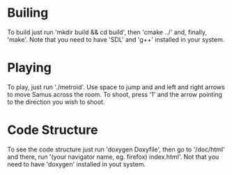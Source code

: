 # Builing

To build just run 'mkdir build && cd build', then 'cmake ../' and, finally, 'make'. Note that you need to have 'SDL' and 'g++' installed in your system.

# Playing

To play, just run './metroid'. Use space to jump and and left and right arrows to move Samus across the room. To shoot, press '1' and the arrow pointing to the direction you wish to shoot.

# Code Structure

To see the code structure just run 'doxygen Doxyfile', then go to '/doc/html' and there, run '(your navigator name, eg. firefox) index.html'. Not that you need to have 'doxygen' installed in yout system.
